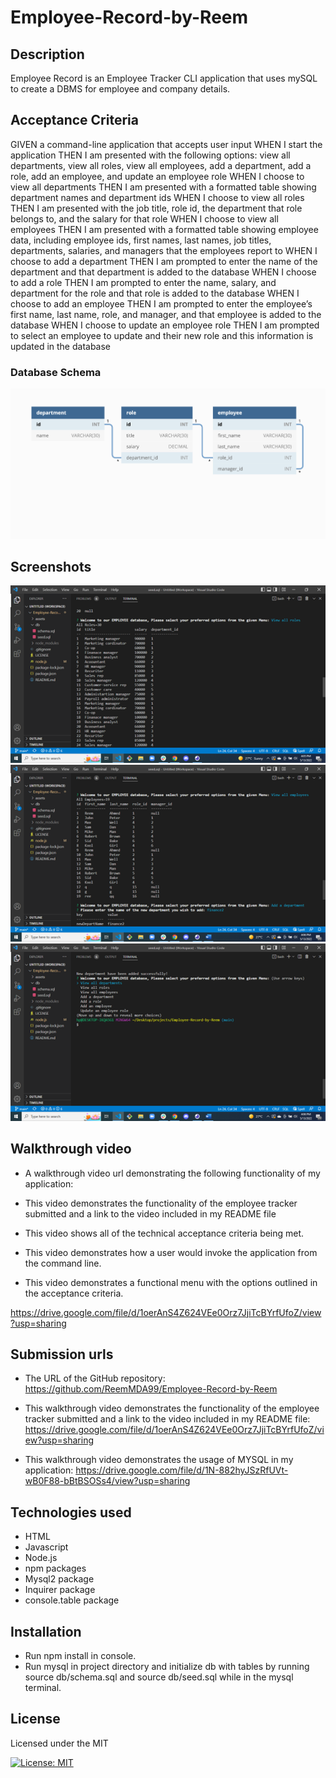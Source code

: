 # Employee-Record-by-Reem

## Description

Employee Record is an Employee Tracker CLI application that uses mySQL to create a DBMS for employee and company details.

## Acceptance Criteria

GIVEN a command-line application that accepts user input
WHEN I start the application
THEN I am presented with the following options: view all departments, view all roles, view all employees, add a department, add a role, add an employee, and update an employee role
WHEN I choose to view all departments
THEN I am presented with a formatted table showing department names and department ids
WHEN I choose to view all roles
THEN I am presented with the job title, role id, the department that role belongs to, and the salary for that role
WHEN I choose to view all employees
THEN I am presented with a formatted table showing employee data, including employee ids, first names, last names, job titles, departments, salaries, and managers that the employees report to
WHEN I choose to add a department
THEN I am prompted to enter the name of the department and that department is added to the database
WHEN I choose to add a role
THEN I am prompted to enter the name, salary, and department for the role and that role is added to the database
WHEN I choose to add an employee
THEN I am prompted to enter the employee’s first name, last name, role, and manager, and that employee is added to the database
WHEN I choose to update an employee role
THEN I am prompted to select an employee to update and their new role and this information is updated in the database

### Database Schema

![image](./assets/12-sql-homework-demo-01.png)

## Screenshots

![image](./assets/Picture1.png)
![image](./assets/Picture2.png)
![image](./assets/Picture3.png)

## Walkthrough video

- A walkthrough video url demonstrating the following functionality of my application:

- This video demonstrates the functionality of the employee tracker submitted and a link to the video  included in my README file

- This video shows all of the technical acceptance criteria being met.

- This video demonstrates how a user would invoke the application from the command line.

- This video demonstrates a functional menu with the options outlined in the acceptance criteria.

https://drive.google.com/file/d/1oerAnS4Z624VEe0Orz7JjiTcBYrfUfoZ/view?usp=sharing

## Submission urls

- The URL of the GitHub repository: https://github.com/ReemMDA99/Employee-Record-by-Reem

- This walkthrough video demonstrates the functionality of the employee tracker submitted and a link to the video  included in my README file: https://drive.google.com/file/d/1oerAnS4Z624VEe0Orz7JjiTcBYrfUfoZ/view?usp=sharing

- This walkthrough video demonstrates the usage of MYSQL in my application: https://drive.google.com/file/d/1N-882hyJSzRfUVt-wB0F88-bBtBSOSs4/view?usp=sharing

## Technologies used

- HTML	
- Javascript	
- Node.js
- npm packages
- Mysql2 package
- Inquirer package
- console.table package

## Installation
- Run npm install in console. 
- Run mysql in project directory and initialize db with tables by running source db/schema.sql and source db/seed.sql while in the mysql terminal.

## License

Licensed under the MIT 

[![License: MIT](https://img.shields.io/badge/License-MIT-yellow.svg)](https://opensource.org/licenses/MIT)